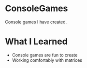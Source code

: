 # ConsoleGames
Console games I have created.

# What I Learned

* Console games are fun to create
* Working comfortably with matrices
